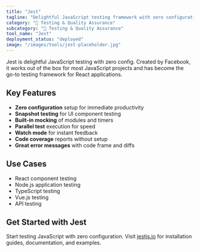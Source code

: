 ```yaml
---
title: "Jest"
tagline: "Delightful JavaScript testing framework with zero configuration"
category: "🧪 Testing & Quality Assurance"
subcategory: "🧪 Testing & Quality Assurance"
tool_name: "Jest"
deployment_status: "deployed"
image: "/images/tools/jest-placeholder.jpg"
---
```

Jest is delightful JavaScript testing with zero config. Created by Facebook, it works out of the box for most JavaScript projects and has become the go-to testing framework for React applications.

## Key Features

- **Zero configuration** setup for immediate productivity
- **Snapshot testing** for UI component testing
- **Built-in mocking** of modules and timers
- **Parallel test** execution for speed
- **Watch mode** for instant feedback
- **Code coverage** reports without setup
- **Great error messages** with code frame and diffs

## Use Cases

- React component testing
- Node.js application testing
- TypeScript testing
- Vue.js testing
- API testing

## Get Started with Jest

Start testing JavaScript with zero configuration. Visit [jestjs.io](https://jestjs.io) for installation guides, documentation, and examples.
